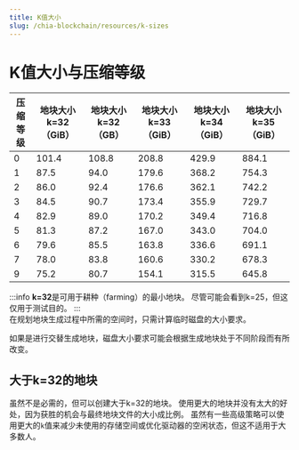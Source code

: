 ```yaml
---
title: K值大小
slug: /chia-blockchain/resources/k-sizes
---
```


# K值大小与压缩等级

| 压缩等级 | 地块大小 k=32（GiB） | 地块大小 k=32（GB） | 地块大小 k=33（GiB） | 地块大小 k=34（GiB） | 地块大小 k=35（GiB） |
| -------- | -------------------- | ------------------- | -------------------- | -------------------- | -------------------- |
| 0        | 101.4                | 108.8               | 208.8                | 429.9                | 884.1                |
| 1        | 87.5                 | 94.0                | 179.6                | 368.2                | 754.3                |
| 2        | 86.0                 | 92.4                | 176.6                | 362.1                | 742.2                |
| 3        | 84.5                 | 90.7                | 173.4                | 355.9                | 729.7                |
| 4        | 82.9                 | 89.0                | 170.2                | 349.4                | 716.8                |
| 5        | 81.3                 | 87.2                | 167.0                | 343.0                | 704.0                |
| 6        | 79.6                 | 85.5                | 163.8                | 336.6                | 691.1                |
| 7        | 78.0                 | 83.8                | 160.6                | 330.2                | 678.3                |
| 9        | 75.2                 | 80.7                | 154.1                | 315.5                | 645.8                |

:::info
**k=32**是可用于耕种（farming）的最小地块。 尽管可能会看到k=25，但这仅用于测试目的。
:::  
在规划地块生成过程中所需的空间时，只需计算临时磁盘的大小要求。

如果是进行交替生成地块，磁盘大小要求可能会根据生成地块处于不同阶段而有所改变。

## 大于k=32的地块

虽然不是必需的，但可以创建大于k=32的地块。 使用更大的地块并没有太大的好处，因为获胜的机会与最终地块文件的大小成比例。 虽然有一些高级策略可以使用更大的`k`值来减少未使用的存储空间或优化驱动器的空闲状态，但这不适用于大多数人。
